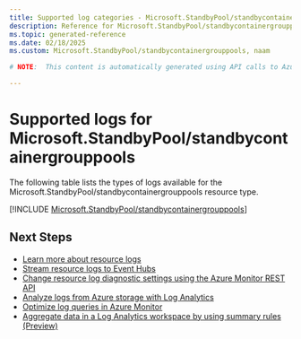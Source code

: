 ```yaml
---
title: Supported log categories - Microsoft.StandbyPool/standbycontainergrouppools
description: Reference for Microsoft.StandbyPool/standbycontainergrouppools in Azure Monitor Logs.
ms.topic: generated-reference
ms.date: 02/18/2025
ms.custom: Microsoft.StandbyPool/standbycontainergrouppools, naam

# NOTE:  This content is automatically generated using API calls to Azure. Any edits made on these files will be overwritten in the next run of the script. 

---
```





# Supported logs for Microsoft.StandbyPool/standbycontainergrouppools  
The following table lists the types of logs available for the Microsoft.StandbyPool/standbycontainergrouppools resource type.
  

  
[!INCLUDE [Microsoft.StandbyPool/standbycontainergrouppools](~/reusable-content/ce-skilling/azure/includes/azure-monitor/reference/logs/microsoft-standbypool-standbycontainergrouppools-logs-include.md)]  
  

## Next Steps

* [Learn more about resource logs](/azure/azure-monitor/essentials/platform-logs-overview)
* [Stream resource logs to Event Hubs](/azure/azure-monitor/essentials/resource-logs#send-to-azure-event-hubs)
* [Change resource log diagnostic settings using the Azure Monitor REST API](/rest/api/monitor/diagnosticsettings)
* [Analyze logs from Azure storage with Log Analytics](/azure/azure-monitor/essentials/resource-logs#send-to-log-analytics-workspace)
* [Optimize log queries in Azure Monitor](/azure/azure-monitor/logs/query-optimization)
* [Aggregate data in a Log Analytics workspace by using summary rules (Preview)](/azure/azure-monitor/logs/summary-rules)